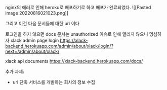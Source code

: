 nginx의 에러로 인해 heroku로 배포하기로 하고 배포가 완료되었다.
![[Pasted image 20220816021023.png]]

그리고 이건 다음 문서들에 대한 uri 이다

로그인을 하지 않으면 docs 문서는 unauthorized 이슈로 인해 열리지 않으니 명심하자
xlack admin page login 
https://xlack-backend.herokuapp.com/admin/about/xlack/login/?next=/admin/about/xlack/

xlack api documents
https://xlack-backend.herokuapp.com/docs/



추가 과제:
- url 단축 서비스를 개발하는 회사의 정보 수집